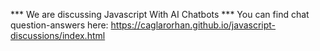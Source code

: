 *** We are discussing Javascript With AI Chatbots ***
You can find chat question-answers here: https://caglarorhan.github.io/javascript-discussions/index.html
